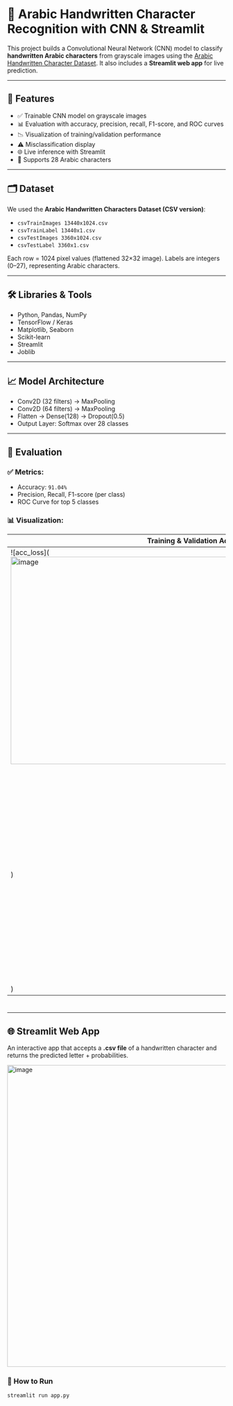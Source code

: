 # 🧠 Arabic Handwritten Character Recognition with CNN & Streamlit

This project builds a Convolutional Neural Network (CNN) model to classify **handwritten Arabic characters** from grayscale images using the [Arabic Handwritten Character Dataset](). It also includes a **Streamlit web app** for live prediction.

---

## 📌 Features

- ✅ Trainable CNN model on grayscale images  
- 📊 Evaluation with accuracy, precision, recall, F1-score, and ROC curves  
- 📉 Visualization of training/validation performance  
- ⚠️ Misclassification display  
- 🌐 Live inference with Streamlit  
- 🧠 Supports 28 Arabic characters

---

## 🗂️ Dataset

We used the **Arabic Handwritten Characters Dataset (CSV version)**:

- `csvTrainImages 13440x1024.csv` 
- `csvTrainLabel 13440x1.csv` 
- `csvTestImages 3360x1024.csv` 
- `csvTestLabel 3360x1.csv` 

Each row = 1024 pixel values (flattened 32×32 image). Labels are integers (0–27), representing Arabic characters.

---

## 🛠️ Libraries & Tools

- Python, Pandas, NumPy  
- TensorFlow / Keras  
- Matplotlib, Seaborn  
- Scikit-learn  
- Streamlit  
- Joblib

---

## 📈 Model Architecture

- Conv2D (32 filters) → MaxPooling  
- Conv2D (64 filters) → MaxPooling  
- Flatten → Dense(128) → Dropout(0.5)  
- Output Layer: Softmax over 28 classes

---

## 🧪 Evaluation

### ✅ Metrics:
- Accuracy: `91.04%`
- Precision, Recall, F1-score (per class)
- ROC Curve for top 5 classes

### 📊 Visualization:

| Training & Validation Accuracy | ROC Curve |
|-------------------------------|-----------|
| ![acc_loss](<img width="864" height="477" alt="image" src="https://github.com/user-attachments/assets/2659e898-bbb0-485a-9f65-9ab778ed56a3" />
) | ![acc](<img width="507" height="475" alt="image" src="https://github.com/user-attachments/assets/5b2b0d2e-814c-4a77-a14d-5488de57b67f" />
) |

#
---

## 🌐 Streamlit Web App

An interactive app that accepts a **.csv file** of a handwritten character and returns the predicted letter + probabilities.

<img width="565" height="694" alt="image" src="https://github.com/user-attachments/assets/cd2420a6-224a-4737-ad8d-4118b120f018" />


### 🎯 How to Run

```bash
streamlit run app.py
